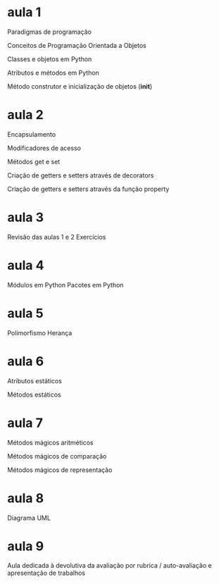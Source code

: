 # aula 1
Paradigmas de programação

Conceitos de Programação Orientada a Objetos

Classes e objetos em Python

Atributos e métodos em Python

Método construtor e inicialização de objetos (__init__)

# aula 2

Encapsulamento

Modificadores de acesso

Métodos get e set

Criação de getters e setters através de decorators

Criação de getters e setters através da função property

# aula 3

Revisão das aulas 1 e 2
Exercícios

# aula 4

Módulos em Python
Pacotes em Python

# aula 5

Polimorfismo
Herança

# aula 6

Atributos estáticos

Métodos estáticos

# aula 7
Métodos mágicos aritméticos

Métodos mágicos de comparação

Métodos mágicos de representação

# aula 8

Diagrama UML

# aula 9

Aula dedicada à devolutiva da avaliação por rubrica / auto-avaliação e apresentação de trabalhos
